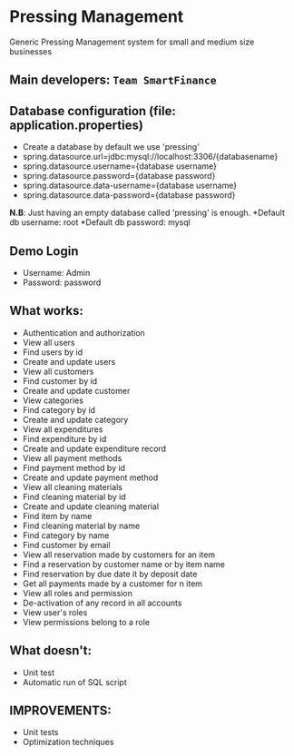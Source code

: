 # Pressing Management
Generic Pressing Management system for small and medium size businesses

## Main developers: **`Team SmartFinance`**

## Database configuration (file: application.properties)
* Create a database by default we use 'pressing'
* spring.datasource.url=jdbc:mysql://localhost:3306/{databasename}
* spring.datasource.username={database username}
* spring.datasource.password={database password}
* spring.datasource.data-username={database username}
* spring.datasource.data-password={database password}

**N.B**: Just having an empty database called 'pressing' is enough. 
*Default db username: root
*Default db password: mysql 

## Demo Login
* Username: Admin
* Password: password

## What works:
* Authentication and authorization
* View all users
* Find users by id
* Create and update  users
* View all customers
* Find customer by id
* Create and update customer
* View categories
* Find category by id
* Create and update category
* View all expenditures
* Find expenditure by id
* Create and update expenditure record
* View all payment methods
* Find payment method by id
* Create and update payment method
* View all cleaning materials
* Find cleaning material by id
* Create and update cleaning material
* Find item by name
* Find cleaning material by name
* Find category by name
* Find customer by email
* View all reservation made by customers for an item
* Find a reservation by customer name or by item name
* Find reservation by due date it by deposit date
* Get all payments made by a customer for n item
* View all roles and permission
* De-activation of any record in all accounts
* View user's roles
* View permissions belong to a role

## What doesn't:
* Unit test
* Automatic run of SQL script



## IMPROVEMENTS:

* Unit tests
* Optimization techniques

